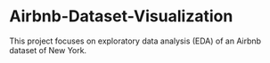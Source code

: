 # Airbnb-Dataset-Visualization
This project focuses on exploratory data analysis (EDA) of an Airbnb dataset of New York.
